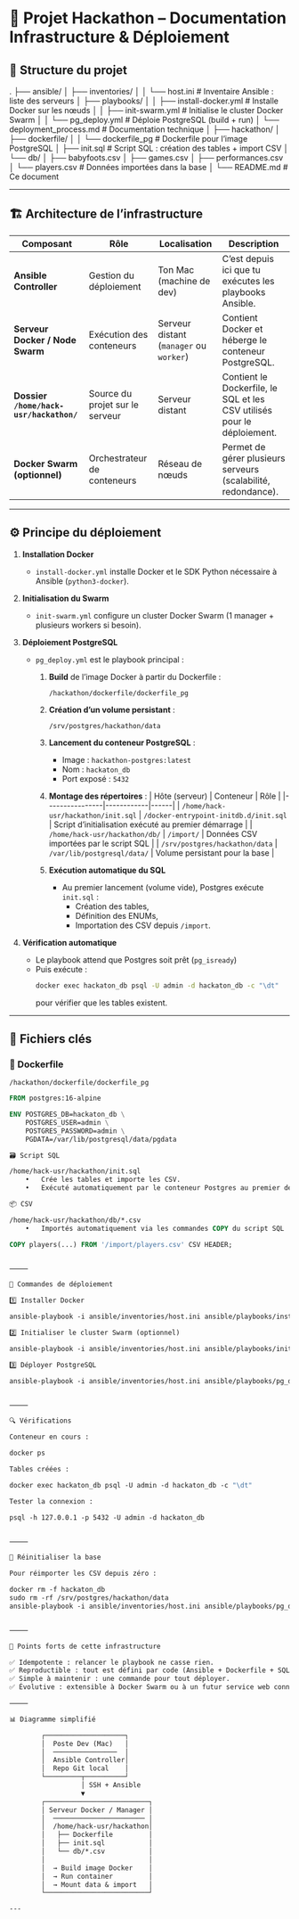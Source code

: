 # 🧩 Projet Hackathon – Documentation Infrastructure & Déploiement

## 📁 Structure du projet

.
├── ansible/
│   ├── inventories/
│   │   └── host.ini                 # Inventaire Ansible : liste des serveurs
│   ├── playbooks/
│   │   ├── install-docker.yml       # Installe Docker sur les nœuds
│   │   ├── init-swarm.yml           # Initialise le cluster Docker Swarm
│   │   └── pg_deploy.yml            # Déploie PostgreSQL (build + run)
│   └── deployment_process.md        # Documentation technique
│
├── hackathon/
│   ├── dockerfile/
│   │   └── dockerfile_pg            # Dockerfile pour l’image PostgreSQL
│   ├── init.sql                     # Script SQL : création des tables + import CSV
│   └── db/
│       ├── babyfoots.csv
│       ├── games.csv
│       ├── performances.csv
│       └── players.csv              # Données importées dans la base
│
└── README.md                        # Ce document

---

## 🏗️ Architecture de l’infrastructure

| Composant | Rôle | Localisation | Description |
|------------|------|---------------|--------------|
| **Ansible Controller** | Gestion du déploiement | Ton Mac (machine de dev) | C’est depuis ici que tu exécutes les playbooks Ansible. |
| **Serveur Docker / Node Swarm** | Exécution des conteneurs | Serveur distant (`manager` ou `worker`) | Contient Docker et héberge le conteneur PostgreSQL. |
| **Dossier `/home/hack-usr/hackathon/`** | Source du projet sur le serveur | Serveur distant | Contient le Dockerfile, le SQL et les CSV utilisés pour le déploiement. |
| **Docker Swarm (optionnel)** | Orchestrateur de conteneurs | Réseau de nœuds | Permet de gérer plusieurs serveurs (scalabilité, redondance). |

---

## ⚙️ Principe du déploiement

1. **Installation Docker**
    - `install-docker.yml` installe Docker et le SDK Python nécessaire à Ansible (`python3-docker`).

2. **Initialisation du Swarm**
    - `init-swarm.yml` configure un cluster Docker Swarm (1 manager + plusieurs workers si besoin).

3. **Déploiement PostgreSQL**
    - `pg_deploy.yml` est le playbook principal :
        1. **Build** de l’image Docker à partir du Dockerfile :
           ```
           /hackathon/dockerfile/dockerfile_pg
           ```
        2. **Création d’un volume persistant** :
           ```
           /srv/postgres/hackathon/data
           ```
        3. **Lancement du conteneur PostgreSQL** :
            - Image : `hackathon-postgres:latest`
            - Nom : `hackaton_db`
            - Port exposé : `5432`
        4. **Montage des répertoires** :
           | Hôte (serveur) | Conteneur | Rôle |
           |----------------|------------|------|
           | `/home/hack-usr/hackathon/init.sql` | `/docker-entrypoint-initdb.d/init.sql` | Script d’initialisation exécuté au premier démarrage |
           | `/home/hack-usr/hackathon/db/` | `/import/` | Données CSV importées par le script SQL |
           | `/srv/postgres/hackathon/data` | `/var/lib/postgresql/data/` | Volume persistant pour la base |

        5. **Exécution automatique du SQL**
            - Au premier lancement (volume vide), Postgres exécute `init.sql` :
                - Création des tables,
                - Définition des ENUMs,
                - Importation des CSV depuis `/import`.

4. **Vérification automatique**
    - Le playbook attend que Postgres soit prêt (`pg_isready`)
    - Puis exécute :
      ```bash
      docker exec hackaton_db psql -U admin -d hackaton_db -c "\dt"
      ```
      pour vérifier que les tables existent.

---

## 🧰 Fichiers clés

### 🐳 Dockerfile
`/hackathon/dockerfile/dockerfile_pg`
```Dockerfile
FROM postgres:16-alpine

ENV POSTGRES_DB=hackaton_db \
    POSTGRES_USER=admin \
    POSTGRES_PASSWORD=admin \
    PGDATA=/var/lib/postgresql/data/pgdata

🗃️ Script SQL

/home/hack-usr/hackathon/init.sql
	•	Crée les tables et importe les CSV.
	•	Exécuté automatiquement par le conteneur Postgres au premier démarrage.

📦 CSV

/home/hack-usr/hackathon/db/*.csv
	•	Importés automatiquement via les commandes COPY du script SQL :

COPY players(...) FROM '/import/players.csv' CSV HEADER;


⸻

🚀 Commandes de déploiement

1️⃣ Installer Docker

ansible-playbook -i ansible/inventories/host.ini ansible/playbooks/install-docker.yml

2️⃣ Initialiser le cluster Swarm (optionnel)

ansible-playbook -i ansible/inventories/host.ini ansible/playbooks/init-swarm.yml

3️⃣ Déployer PostgreSQL

ansible-playbook -i ansible/inventories/host.ini ansible/playbooks/pg_deploy.yml


⸻

🔍 Vérifications

Conteneur en cours :

docker ps

Tables créées :

docker exec hackaton_db psql -U admin -d hackaton_db -c "\dt"

Tester la connexion :

psql -h 127.0.0.1 -p 5432 -U admin -d hackaton_db


⸻

🔁 Réinitialiser la base

Pour réimporter les CSV depuis zéro :

docker rm -f hackaton_db
sudo rm -rf /srv/postgres/hackathon/data
ansible-playbook -i ansible/inventories/host.ini ansible/playbooks/pg_deploy.yml


⸻

🧱 Points forts de cette infrastructure

✅ Idempotente : relancer le playbook ne casse rien.
✅ Reproductible : tout est défini par code (Ansible + Dockerfile + SQL).
✅ Simple à maintenir : une commande pour tout déployer.
✅ Évolutive : extensible à Docker Swarm ou à un futur service web connecté à la DB.

⸻

📊 Diagramme simplifié

        ┌────────────────────┐
        │  Poste Dev (Mac)   │
        │  ────────────────  │
        │  Ansible Controller│
        │  Repo Git local    │
        └─────────┬──────────┘
                  │ SSH + Ansible
                  ▼
        ┌──────────────────────────┐
        │ Serveur Docker / Manager │
        │  ─────────────────────── │
        │  /home/hack-usr/hackathon│
        │   ├── Dockerfile         │
        │   ├── init.sql           │
        │   └── db/*.csv           │
        │                          │
        │  → Build image Docker    │
        │  → Run container         │
        │  → Mount data & import   │
        └──────────────────────────┘

---

